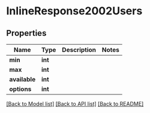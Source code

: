 # InlineResponse2002Users

## Properties
Name | Type | Description | Notes
------------ | ------------- | ------------- | -------------
**min** | **int** |  | 
**max** | **int** |  | 
**available** | **int** |  | 
**options** | **int** |  | 

[[Back to Model list]](../../README.md#documentation-for-models) [[Back to API list]](../../README.md#documentation-for-api-endpoints) [[Back to README]](../../README.md)

